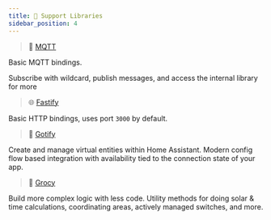 ```yaml
---
title: 🔧 Support Libraries
sidebar_position: 4
---
```


> 📡 [MQTT](/docs/support/mqtt/)

Basic MQTT bindings.

Subscribe with wildcard, publish messages, and access the internal library for more

> 🌐 [Fastify](/docs/support/fastify/)

Basic HTTP bindings, uses port `3000` by default.

> 🧠 [Gotify](/docs/support/gotify)

Create and manage virtual entities within Home Assistant. Modern config flow based integration with availability tied to the connection state of your app.

> 🤖 [Grocy](/docs/support/grocy/)

Build more complex logic with less code. Utility methods for doing solar & time calculations, coordinating areas, actively managed switches, and more.

